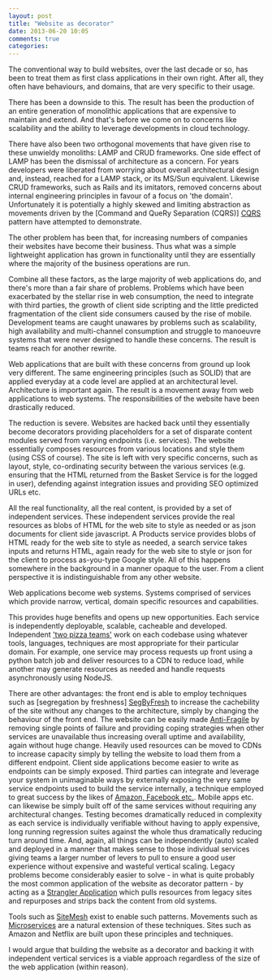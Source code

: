 ```yaml
---
layout: post
title: "Website as decorator"
date: 2013-06-20 10:05
comments: true
categories: 
---
```


The conventional way to build websites, over the last decade or so, has been to treat them as first class applications in their own right.  After all, they often have behaviours, and domains, that are very specific to their usage.

There has been a downside to this.  The result has been the production of an entire generation of monolithic applications that are expensive to maintain and extend.  And that's before we come on to concerns like scalability and the ability to leverage developments in cloud technology.

There have also been two orthogonal movements that have given rise to these unwieldy monoliths: LAMP and CRUD frameworks. One side effect of LAMP has been the dismissal of architecture as a concern.  For years developers were liberated from worrying about overall architectural design and, instead, reached for a LAMP stack, or its MS/Sun equivalent.  Likewise CRUD frameworks, such as Rails and its imitators, removed concerns about internal engineering principles in favour of a focus on 'the domain'.  Unfortunately it is potentially a highly skewed and limiting abstraction as movements driven by the [Command and QueRy Separation (CQRS)] [CQRS] pattern have attempted to demonstrate.

The other problem has been that, for increasing numbers of companies their websites have become their business.  Thus what was a simple lightweight application has grown in functionality until they are essentially where the majority of the business operations are run.

Combine all these factors, as the large majority of web applications do, and there's more than a fair share of problems. Problems which have been exacerbated by the stellar rise in web consumption, the need to integrate with third parties, the growth of client side scripting and the little predicted fragmentation of the client side consumers caused by the rise of mobile.  Development teams are caught unawares by problems such as scalability, high availability and multi-channel consumption and struggle to manoeuvre systems that were never designed to handle these concerns.  The result is teams reach for another rewrite.

Web applications that are built with these concerns from ground up look very different.  The same engineering principles (such as SOLID) that are applied everyday at a code level are applied at an architectural level.  Architecture is important again.
The result is a movement away from web applications to web systems.  The responsibilities of the website have been drastically reduced.

The reduction is severe.  Websites are hacked back until they essentially become decorators providing placeholders for a set of disparate content modules served from varying endpoints (i.e. services).  The website essentially composes resources from various locations and style them (using CSS of course).  The site is left with very specific concerns, such as layout, style, co-ordinating security between the various services (e.g. ensuring that the HTML returned from the Basket Service is for the logged in user), defending against integration issues and providing SEO optimized URLs etc.

All the real functionality, all the real content, is provided by a set of independent services.  These independent services  provide the real resources as blobs of HTML for the web site to style as needed or as json documents for client side javascript.  A Products service provides blobs of HTML ready for the web site to style as needed, a search service takes inputs and returns HTML, again ready for the web site to style or json for the client to process as-you-type Google style.  All of this happens somewhere in the background in a manner opaque to the user.  From a client perspective it is indistinguishable from any other website. 

Web applications become web systems.  Systems comprised of services which provide narrow, vertical, domain specific resources and capabilities.  

This provides huge benefits and opens up new opportunities.  Each service is independently deployable, scalable, cacheable and developed.  Independent ['two pizza teams'][pizzateams] work on each codebase using whatever tools, languages, techniques are most appropriate for their particular domain.  For example, one service may process requests up front using a python batch job and deliver resources to a CDN to reduce load, while another may generate resources as needed and handle requests asynchronously using NodeJS.

There are other advantages: the front end is able to employ techniques such as [segregation by freshness] [SegByFresh] to increase the cachebility of the site without any changes to the architecture, simply by changing the behaviour of the front end.  The website can be easily made [Anti-Fragile][AntiFragile] by removing single points of failure and providing coping strategies when other services are unavailable thus increasing overall uptime and availability, again without huge change.  Heavily used resources can be moved to CDNs to increase capacity simply by telling the website to load them from a different endpoint.  Client side applications become easier to write as endpoints can be simply exposed.  Third parties can integrate and leverage your system in unimaginable ways by externally exposing the very same service endpoints used to build the service internally, a technique employed to great success by the likes of [Amazon, Facebook etc.][OpenAmazon].  Mobile apps etc. can likewise be simply built off of the same services without requiring any architectural changes.  Testing becomes dramatically reduced in complexity as each service is individually verifiable without having to apply expensive, long running regression suites against the whole thus dramatically reducing turn around time. And, again, all things can be independently (auto) scaled and deployed in a manner that makes sense to those individual services giving teams a larger number of levers to pull to ensure a good user experience without expensive and wasteful vertical scaling.  Legacy problems become considerably easier to solve - in what is quite probably the most common application of the website as decorator pattern - by acting as a [Strangler Application][strangler] which pulls resources from legacy sites and repurposes and strips back the content from old systems.

Tools such as [SiteMesh][Sitemesh] exist to enable such patterns.  Movements such as [Microservices][Microservices] are a natural extension of these techniques.  Sites such as Amazon and Netflix are built upon these principles and techniques.  

I would argue that building the website as a decorator and backing it with independent vertical services is a viable approach regardless of the size of the web application (within reason).

[strangler]: http://www.martinfowler.com/bliki/StranglerApplication.html
[CQRS]: http://martinfowler.com/bliki/CQRS.html
[pizzateams]: http://zurb.com/word/two-pizza-team
[SegByFresh]: http://martinfowler.com/bliki/SegmentationByFreshness.html
[OpenAmazon]:  http://www.infoworld.com/t/service-oriented-architecture/ex-amazonian-urges-google-sample-amazons-secret-sauce-175906
[AntiFragile]: http://continuousdelivery.com/2013/01/on-antifragility-in-systems-and-organizational-architecture/
[Sitemesh]: http://wiki.sitemesh.org/display/sitemesh/Home
[Microservices]: http://yobriefca.se/blog/2013/04/29/micro-service-architecture/
